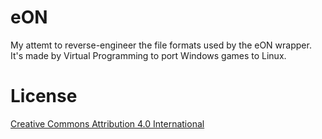 # eON

My attemt to reverse-engineer the file formats used by the eON wrapper. It's
made by Virtual Programming to port Windows games to Linux.

# License

[Creative Commons Attribution 4.0 International](https://creativecommons.org/licenses/by/4.0/)

